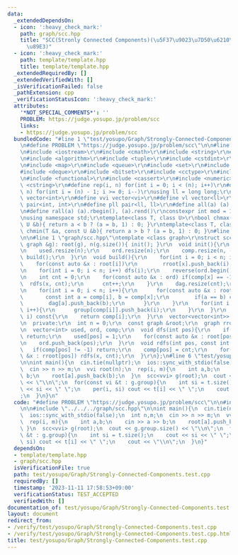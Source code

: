 ```yaml
---
data:
  _extendedDependsOn:
  - icon: ':heavy_check_mark:'
    path: graph/scc.hpp
    title: "SCC(Stronly Connected Components)(\u5F37\u9023\u7D50\u6210\u5206\u5206\
      \u89E3)"
  - icon: ':heavy_check_mark:'
    path: template/template.hpp
    title: template/template.hpp
  _extendedRequiredBy: []
  _extendedVerifiedWith: []
  _isVerificationFailed: false
  _pathExtension: cpp
  _verificationStatusIcon: ':heavy_check_mark:'
  attributes:
    '*NOT_SPECIAL_COMMENTS*': ''
    PROBLEM: https://judge.yosupo.jp/problem/scc
    links:
    - https://judge.yosupo.jp/problem/scc
  bundledCode: "#line 1 \"test/yosupo/Graph/Strongly-Connected-Components.test.cpp\"\
    \n#define PROBLEM \"https://judge.yosupo.jp/problem/scc\"\n\n#line 1 \"template/template.hpp\"\
    \n#include <iostream>\r\n#include <cmath>\r\n#include <string>\r\n#include <vector>\r\
    \n#include <algorithm>\r\n#include <tuple>\r\n#include <cstdint>\r\n#include <cstdio>\r\
    \n#include <map>\r\n#include <queue>\r\n#include <set>\r\n#include <stack>\r\n\
    #include <deque>\r\n#include <bitset>\r\n#include <cctype>\r\n#include <climits>\r\
    \n#include <functional>\r\n#include <cassert>\r\n#include <numeric>\r\n#include\
    \ <cstring>\r\n#define rep(i, n) for(int i = 0; i < (n); i++)\r\n#define per(i,\
    \ n) for(int i = (n) - 1; i >= 0; i--)\r\nusing ll = long long;\r\n#define vi\
    \ vector<int>\r\n#define vvi vector<vi>\r\n#define vl vector<ll>\r\n#define pii\
    \ pair<int, int>\r\n#define pll pair<ll, ll>\r\n#define all(a) (a).begin(), (a).end()\r\
    \n#define rall(a) (a).rbegin(), (a).rend()\r\nconstexpr int mod = 1000000007;\r\
    \nusing namespace std;\r\ntemplate<class T, class U>\r\nbool chmax(T &a, const\
    \ U &b){ return a < b ? (a = b, 1) : 0; }\r\ntemplate<class T, class U>\r\nbool\
    \ chmin(T &a, const U &b){ return a > b ? (a = b, 1) : 0; }\n#line 4 \"test/yosupo/Graph/Strongly-Connected-Components.test.cpp\"\
    \n\n#line 1 \"graph/scc.hpp\"\ntemplate <class graph>\r\nstruct scc {\r\n  scc(const\
    \ graph &g): root(g), n(g.size()){ init(); }\r\n  void init(){\r\n    rroot.resize(n);\r\
    \n    used.resize(n);\r\n    ord.resize(n);\r\n    comp.resize(n, -1);\r\n   \
    \ build();\r\n  }\r\n  void build(){\r\n    for(int i = 0; i < n; i++){\r\n  \
    \    for(const auto &x : root[i])\r\n        rroot[x].push_back(i);\r\n    }\r\
    \n    for(int i = 0; i < n; i++) dfs(i);\r\n    reverse(ord.begin(), ord.end());\r\
    \n    int cnt = 0;\r\n    for(const auto &x : ord) if(comp[x] == -1){\r\n    \
    \  rdfs(x, cnt);\r\n      cnt++;\r\n    }\r\n    dag.resize(cnt);\r\n    group.resize(cnt);\r\
    \n    for(int i = 0; i < n; i++){\r\n      for(const auto &x : root[i]){\r\n \
    \       const int a = comp[i], b = comp[x];\r\n        if(a == b) continue;\r\n\
    \        dag[a].push_back(b);\r\n      }\r\n    }\r\n    for(int i = 0; i < n;\
    \ i++){\r\n      group[comp[i]].push_back(i);\r\n    }\r\n  }\r\n  int operator[](int\
    \ i) const{\r\n    return comp[i];\r\n  }\r\n  vector<vector<int>> group, dag;\r\
    \n  private:\r\n  int n = 0;\r\n  const graph &root;\r\n  graph rroot; //rev\r\
    \n  vector<int> used, ord, comp;\r\n  void dfs(int pos){\r\n    if(used[pos])\
    \ return;\r\n    used[pos] = 1;\r\n    for(const auto &x : root[pos]) dfs(x);\r\
    \n    ord.push_back(pos);\r\n  }\r\n  void rdfs(int pos, const int cnt){\r\n \
    \   if(comp[pos] != -1) return;\r\n    comp[pos] = cnt;\r\n    for(const auto\
    \ &x : rroot[pos]) rdfs(x, cnt);\r\n  }\r\n};\n#line 6 \"test/yosupo/Graph/Strongly-Connected-Components.test.cpp\"\
    \n\nint main(){\n  cin.tie(nullptr);\n  ios::sync_with_stdio(false);\n  int n,m;\n\
    \  cin >> n >> m;\n  vvi root(n);\n  rep(i, m){\n    int a,b;\n    cin >> a >>\
    \ b;\n    root[a].push_back(b);\n  }\n  scc<vvi> g(root);\n  cout << g.group.size()\
    \ << \"\\n\";\n  for(const vi &t : g.group){\n    int si = t.size();\n    cout\
    \ << si << \" \";\n    per(i, si) cout << t[i] << \" \";\n    cout << \"\\n\"\
    ;\n  }\n}\n"
  code: "#define PROBLEM \"https://judge.yosupo.jp/problem/scc\"\n\n#include \"../../../template/template.hpp\"\
    \n\n#include \"../../../graph/scc.hpp\"\n\nint main(){\n  cin.tie(nullptr);\n\
    \  ios::sync_with_stdio(false);\n  int n,m;\n  cin >> n >> m;\n  vvi root(n);\n\
    \  rep(i, m){\n    int a,b;\n    cin >> a >> b;\n    root[a].push_back(b);\n \
    \ }\n  scc<vvi> g(root);\n  cout << g.group.size() << \"\\n\";\n  for(const vi\
    \ &t : g.group){\n    int si = t.size();\n    cout << si << \" \";\n    per(i,\
    \ si) cout << t[i] << \" \";\n    cout << \"\\n\";\n  }\n}"
  dependsOn:
  - template/template.hpp
  - graph/scc.hpp
  isVerificationFile: true
  path: test/yosupo/Graph/Strongly-Connected-Components.test.cpp
  requiredBy: []
  timestamp: '2023-11-11 17:58:53+09:00'
  verificationStatus: TEST_ACCEPTED
  verifiedWith: []
documentation_of: test/yosupo/Graph/Strongly-Connected-Components.test.cpp
layout: document
redirect_from:
- /verify/test/yosupo/Graph/Strongly-Connected-Components.test.cpp
- /verify/test/yosupo/Graph/Strongly-Connected-Components.test.cpp.html
title: test/yosupo/Graph/Strongly-Connected-Components.test.cpp
---
```

